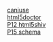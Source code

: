 [caniuse](https://caniuse.com/ciu/about)  
[html5doctor](https://html5doctor.com)  
[P12 html5shiv](https://github.com/aFarkas/html5shiv)  
[P15 schema](https://schema.org/docs/about.html)  
[]()  
[]()  
[]()  
[]()  
[]()  
